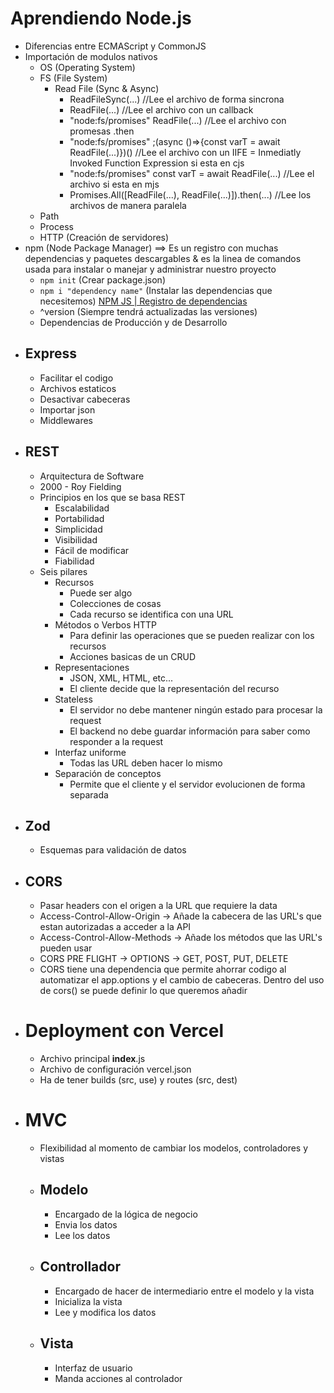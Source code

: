 # Aprendiendo Node.js

- Diferencias entre ECMAScript y CommonJS
- Importación de modulos nativos
    - OS (Operating System)
    - FS (File System)
        - Read File (Sync & Async)
            - ReadFileSync(...) //Lee el archivo de forma sincrona
            - ReadFile(...) //Lee el archivo con un callback
            - "node:fs/promises" ReadFile(...) //Lee el archivo con promesas .then
            - "node:fs/promises" ;(async ()=>{const varT = await ReadFile(...)})() //Lee el archivo con un IIFE = Inmediatly Invoked Function Expression si esta en cjs
            - "node:fs/promises" const varT = await ReadFile(...) //Lee el archivo si esta en mjs
            - Promises.All([ReadFile(...), ReadFile(...)]).then(...) //Lee los archivos de manera paralela
    - Path
    - Process
    - HTTP (Creación de servidores)
- npm (Node Package Manager) ==> Es un registro con muchas dependencias y paquetes descargables & es la linea de comandos usada para instalar o manejar y administrar nuestro proyecto
    - <code>npm init</code> (Crear package.json)
    - <code>npm i "dependency name"</code> (Instalar las dependencias que necesitemos) [NPM JS | Registro de dependencias](https://www.npmjs.com/)
    - ^version (Siempre tendrá actualizadas las versiones)
    - Dependencias de Producción y de Desarrollo
- ## Express
    - Facilitar el codigo
    - Archivos estaticos
    - Desactivar cabeceras
    - Importar json
    - Middlewares
- ## REST
    - Arquitectura de Software
    - 2000 - Roy Fielding
    - Principios en los que se basa REST
        - Escalabilidad
        - Portabilidad
        - Simplicidad
        - Visibilidad
        - Fácil de modificar
        - Fiabilidad
    - Seis pilares
        - Recursos
            - Puede ser algo
            - Colecciones de cosas
            - Cada recurso se identifica con una URL
        - Métodos o Verbos HTTP
            - Para definir las operaciones que se pueden realizar con los recursos
            - Acciones basicas de un CRUD
        - Representaciones
            - JSON, XML, HTML, etc...
            - El cliente decide que la representación del recurso
        - Stateless
            - El servidor no debe mantener ningún estado para procesar la request
            - El backend no debe guardar información para saber como responder a la request
        - Interfaz uniforme
            - Todas las URL deben hacer lo mismo
        - Separación de conceptos
            - Permite que el cliente y el servidor evolucionen de forma separada
- ## Zod
    - Esquemas para validación de datos
- ## CORS
    - Pasar headers con el origen a la URL que requiere la data
    - Access-Control-Allow-Origin -> Añade la cabecera de las URL's que estan autorizadas a acceder a la API
    - Access-Control-Allow-Methods -> Añade los métodos que las URL's pueden usar
    - CORS PRE FLIGHT -> OPTIONS -> GET, POST, PUT, DELETE
    - CORS tiene una dependencia que permite ahorrar codigo al automatizar el app.options y el cambio de cabeceras. Dentro del uso de cors() se puede definir lo que queremos añadir
- # Deployment con Vercel
    - Archivo principal **index**.js
    - Archivo de configuración vercel.json
    - Ha de tener builds (src, use) y routes (src, dest)
- # MVC
    - Flexibilidad al momento de cambiar los modelos, controladores y vistas
    - ## Modelo
        - Encargado de la lógica de negocio
        - Envia los datos
        - Lee los datos
    - ## Controllador
        - Encargado de hacer de intermediario entre el modelo y la vista
        - Inicializa la vista
        - Lee y modifica los datos
    - ## Vista
        - Interfaz de usuario
        - Manda acciones al controlador